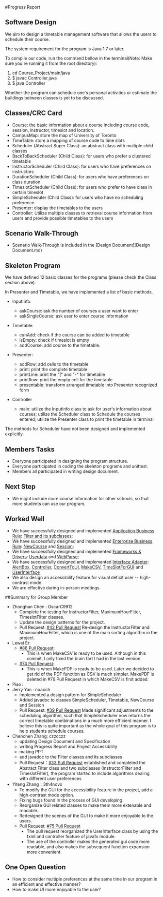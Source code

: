 #Progress Report

## Software Design
We aim to design a timetable management software that allows the users to schedule their course.

The system requirement for the program is Java 1.7 or later.

To compile our code, run the command bellow in the terminal(Note: Make sure you're running it from the root directory):

1. cd Course_Project/main/java
2. $ javac Controller.java
3. $ java Controller

Whether the program can schedule one's personal activities or estimate the buildings between classes is yet to be discussed.

## Classes/CRC Card
- Course: the basic information about a course including course code, session, instructor, timeslot and location.
- CampusMap: store the map of University of Toronto
- TimeTable: store a mapping of course code to time slots
- Scheduler (Abstract Super Class): an abstract class with multiple child classes
- BackToBackScheduler (Child Class): for users who prefer a clustered timetable
- InstructorScheduler (Child Class): for users who have preferences on instructors
- DurationScheduler (Child Class): for users who have preferences on class duration
- TimeslotScheduler (Child Class): for users who prefer to have class in certain timeslot
- SimpleScheduler (Child Class): for users who have no scheduling preference
- Presenter: display the timetables to the users
- Controller: Utilize multiple classes to retrieval course information from users and provide possible timetables to the users

## Scenario Walk-Through
- Scenario Walk-Through is included in the [Design Document](Design Document.md)


## Skeleton Program
We have defined 12 basic classes for the programs (please check the Class section above).

In Presenter and Timetable, we have implemented a list of basic methods.

- InputInfo:
    - askCourse: ask the number of courses a user want to enter
    - askSingleCourse: ask user to enter course information

- Timetable:
    - canAdd: check if the course can be added to timetable
    - isEmpty: check if timeslot is empty
    - addCourse: add course to the timetable.

- Presenter:
    - addRow: add cells to the timetable
    - print: print the complete timetable
    - printLine: print the "|" and "-" for timetable
    - printRow: print the empty cell for the timetable
    - presentable: transform arranged timetable into Presenter recognized form

- Controller
    - main: utilize the InputInfo class to ask for user's information about courses; utilize the Scheduler class to Schedule the courses entered;
      utilize the Presenter class to print the timetable in terminal

The methods for Scheduler have not been designed and implemented explicitly.

## Members Tasks
- Everyone participated in designing the program structure.
- Everyone participated in coding the skeleton programs and unittest.
- Members all participated in writing design document.

## Next Step
- We might include more course information for other schools, so that more students can use our program.

## Worked Well
- We have successfully designed and implemented [Application Business Rule](../src/main/java/ApplicationBusinessRule): [Filter and its subclasses](../src/main/java/ApplicationBusinessRule/filter);
- We have successfully designed and implemented [Enterprise Business Rule](../src/main/java/EnterpriseBusinessRules): [NewCourse](../src/main/java/EnterpriseBusinessRules/NewCourse.java) and
  [Session](../src/main/java/EnterpriseBusinessRules/Session.java);
- We have successfully designed and implemented [Frameworks & Drivers](../src/main/java/FrameworksDrivers): [Userdata](../src/main/java/FrameworksDrivers/UserData.java) and [WebParse](../src/main/java/FrameworksDrivers/WebParse.java);
- We have successfully designed and implemented [Interface Adapter](../src/main/java/InterfaceAdapters): [AlertBox](../src/main/java/InterfaceAdapters/AlertBox.java), [Controller](../src/main/java/InterfaceAdapters/Controller.java),
  [ConvertToUI](../src/main/java/InterfaceAdapters/ConvertToUI.java), [MakeCSV](../src/main/java/InterfaceAdapters/MakeCSV.java),
  [TimeSlotForGUI](../src/main/java/InterfaceAdapters/TimeSlotForGUI.java) and [UserInterface](../src/main/java/InterfaceAdapters/UserInterface.java)
- We also design an accessibility feature for visual deficit user -- high-contrast mode. 
- We are effective during in-person meetings.

##Summary for Group Member
- Zhonghan Chen : OscarC9912
  - Complete the testing for InstructorFilter, MaximumHourFilter, TimeslotFilter classes.
  - Update the design patterns for the project.
  - Pull Request: [#42 Pull Request](https://github.com/CSC207-UofT/course-project-207-project-dream-team/pull/42)
    Re-design the InstructorFilter and MaximumHourFilter, which is one of the main sorting algorithm in the project.
- Lewei Er:
  - [#86 Pull Request](https://github.com/CSC207-UofT/course-project-207-project-dream-team/pull/86):
    - This is when MakeCSV is ready to be used. Although in this commit, I only fixed the brain fart I had in the last
      version.
  - [#74 Pull Request](https://github.com/CSC207-UofT/course-project-207-project-dream-team/pull/74):
    - This is when MakePDF is ready to be used. Later we decided to get rid of the PDF function as CSV is much simpler.
      MakePDF is deleted in #76 Pull Request in which MakeCSV is first added.
- Piao :
- Jerry Yan : noaoch
  - Implemented a design pattern for SimpleScheduler
  - Added javadoc to classes SimpleScheduler, Timetable, NewCourse and Session
  - Pull Request: [#39 Pull Request](https://github.com/CSC207-UofT/course-project-207-project-dream-team/pull/39) Made significant adjustments to the
    scheduling algorithm, such that SimpleScheduler now returns the correct timetable combinations in a much more efficient manner. I believe this is quite important as the whole goal
    of this program is to help students schedule courses.
- Chenchen Zhang: czzcczz
  - updating Design Document and Specification
  - writing Progress Report and Project Accessibility
  - making PPT
  - add javadoc to the Filter classes and its subclasses
  - Pull Request：[#33 Pull Request](https://github.com/CSC207-UofT/course-project-207-project-dream-team/pull/33) established and completed the Abstract Filter class and two subclasses (InstructorFilter and TimeslotFilter), the
    program started to include algorithms dealing with different user preferences
- Yiteng Zhang：3th4novo
  - To modify the GUI for the accessibility feature in the project, add a high-contrast mode option.
  - Fixing bugs found in the process of GUI developing.
  - Reorganize GUI related classes to make them more extenable and readable.
  - Redesigned the scenes of the GUI to make it more enjoyable to the users.
  - Pull Request: [#75 Pull Request](https://github.com/CSC207-UofT/course-project-207-project-dream-team/pull/75)
    - The pull request reorganized the UserInterface class by using the fxml and controller feature of javafx module.
    - The use of the controller makes the generated gui code more readable, and also makes the subsequent function
      expansion more convenient.

## One Open Question
- How to consider multiple preferences at the same time in our program in an efficient and effective manner?
- How to make UI more enjoyable to the user?
